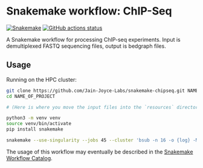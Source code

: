 # Snakemake workflow: ChIP-Seq

[![Snakemake](https://img.shields.io/badge/snakemake-≥6.3.0-brightgreen.svg)](https://snakemake.github.io)
[![GitHub actions status](https://github.com/Jain_Joyce-Labs/snakemake-chipseq/workflows/Tests/badge.svg?branch=main)](https://github.com/Jain_Joyce-Labs/snakemake-chipseq/actions?query=branch%3Amain+workflow%3ATests)


A Snakemake workflow for processing ChIP-seq experiments. Input is demultiplexed FASTQ sequencing files, output is bedgraph files.


## Usage

Running on the HPC cluster:

```sh
git clone https://github.com/Jain-Joyce-Labs/snakemake-chipseq.git NAME_OF_PROJECT
cd NAME_OF_PROJECT

# (Here is where you move the input files into the `resources` directory)

python3 -m venv venv
source venv/bin/activate
pip install snakemake

snakemake --use-singularity --jobs 45 --cluster 'bsub -n 16 -o {log} -M 12000 -R "span[hosts=1]"'
```

The usage of this workflow may eventually be described in the [Snakemake Workflow Catalog](https://snakemake.github.io/snakemake-workflow-catalog/?usage=Jain_Joyce-Labs%2Fsnakemake-chipseq).
